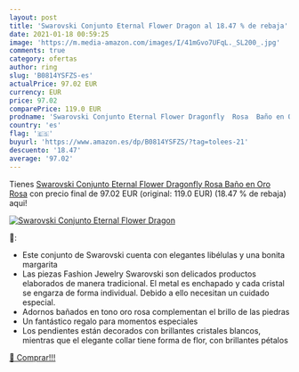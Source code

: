 ```yaml
---
layout: post
title: 'Swarovski Conjunto Eternal Flower Dragon al 18.47 % de rebaja'
date: 2021-01-18 00:59:25
image: 'https://m.media-amazon.com/images/I/41mGvo7UFqL._SL200_.jpg'
comments: true
category: ofertas
author: ring
slug: 'B0814YSFZS-es'
actualPrice: 97.02 EUR
currency: EUR
price: 97.02
comparePrice: 119.0 EUR
prodname: 'Swarovski Conjunto Eternal Flower Dragonfly  Rosa  Baño en Oro Rosa'
country: 'es'
flag: '🇪🇸'
buyurl: 'https://www.amazon.es/dp/B0814YSFZS/?tag=tolees-21'
descuento: '18.47'
average: '97.02'
---
```


Tienes [Swarovski Conjunto Eternal Flower Dragonfly  Rosa  Baño en Oro Rosa](https://www.amazon.es/dp/B0814YSFZS/?tag=tolees-21) con precio final de  97.02 EUR (original: 119.0 EUR) (18.47 %  de rebaja) aqui!

[![Swarovski Conjunto Eternal Flower Dragon](https://m.media-amazon.com/images/I/41mGvo7UFqL._SL200_.jpg)](https://www.amazon.es/dp/B0814YSFZS/?tag=tolees-21)

🔎:

- Este conjunto de Swarovski cuenta con elegantes libélulas y una bonita margarita
- Las piezas Fashion Jewelry Swarovski son delicados productos elaborados de manera tradicional. El metal es enchapado y cada cristal se engarza de forma individual. Debido a ello necesitan un cuidado especial.
- Adornos bañados en tono oro rosa complementan el brillo de las piedras
- Un fantástico regalo para momentos especiales
- Los pendientes están decorados con brillantes cristales blancos, mientras que el elegante collar tiene forma de flor, con brillantes pétalos

[🛒 Comprar!!!](https://www.amazon.es/dp/B0814YSFZS/?tag=tolees-21)
